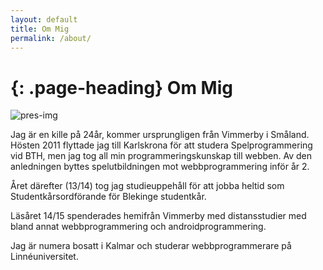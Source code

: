 ```yaml
---
layout: default
title: Om Mig
permalink: /about/
---
```


{: .page-heading}
Om Mig
===

![pres-img](/files/images/pres_img.png)

Jag är en kille på 24år, kommer ursprungligen från Vimmerby i Småland. Hösten 2011 flyttade jag till Karlskrona för att studera Spelprogrammering vid BTH, 
men jag tog all min programmeringskunskap till webben.
Av den anledningen byttes spelutbildningen mot webbprogrammering inför år 2.

Året därefter (13/14) tog jag studieuppehåll för att jobba heltid som Studentkårsordförande för Blekinge studentkår.

Läsåret 14/15 spenderades hemifrån Vimmerby med distansstudier med bland annat webbprogrammering och androidprogrammering.

Jag är numera bosatt i Kalmar och studerar webbprogrammerare på Linnéuniversitet.
